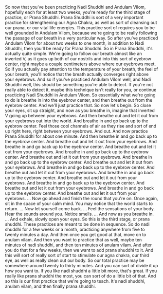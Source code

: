  So now that you've been practicing Nadi Shuddhi and Andulam Vilom, hopefully each for at least two weeks, you're ready for the third stage of practice, or Prana Shuddhi. Prana Shuddhi is sort of a very important practice for strengthening our Agna Chakra, as well as sort of cleansing out our prana, or our vital life energies. This practice sort of requires you to be well grounded in Andulam Vilom, because we're going to be really following the passage of our breath in a very particular way. So after you've practiced Andulam Vilom for about two weeks to one month, in addition to Nadi Shuddhi, then you'll be ready for Prana Shuddhi. So in Prana Shuddhi, it's actually quite simple. We're going to follow our breath almost like an inverted V, as it goes up both of our nostrils and into this sort of eyebrow center, right maybe a couple centimeters above where our eyebrows meet. So if you actually pay attention to the temperature of your breath, the feel of your breath, you'll notice that the breath actually converges right above your eyebrows. And so if you've practiced Andulam Vilom well, and Nadi Shuddhi well, this should be something you're able to detect. If you're not really able to detect it, maybe this technique isn't really for you, or continue practicing Nadi Shuddhi in Andulam Vilom. So essentially what we're going to do is breathe in into the eyebrow center, and then breathe out from the eyebrow center. And we'll just practice that. So now let's begin. So close your eyes, sit up straight, and now as you breathe in, imagine that inverted V going up between your eyebrows. And then breathe out and let it out from your eyebrows out into the world. And breathe in and go back up to the eyebrow center. Feel those cool channels of air as they rise and sort of end up right here, right between your eyebrows. And out. And now practice Prana Shuddhi for about one minute. And then breathe in and go back up to the eyebrow center. And breathe out and let it out from your eyebrows. And breathe in and go back up to the eyebrow center. And breathe out and let it out from your eyebrows. And breathe in and go back up to the eyebrow center. And breathe out and let it out from your eyebrows. And breathe in and go back up to the eyebrow center. And breathe out and let it out from your eyebrows. And breathe in and go back up to the eyebrow center. And breathe out and let it out from your eyebrows. And breathe in and go back up to the eyebrow center. And breathe out and let it out from your eyebrows. And breathe in and go back up to the eyebrow center. And breathe out and let it out from your eyebrows. And breathe in and go back up to the eyebrow center. And breathe out and let it out from your eyebrows. ... Now go ahead and finish the round that you're on. Once again, sit in the space of your calm mind. You may notice that the world starts to return. ... Now let yourself come back. ... Feel the sensations of your body. Hear the sounds around you. Notice smells. ... And now as you breathe in. ... And exhale, slowly open your eyes. So this is the third stage, or prana shuddhi. These practices are meant to be done in sequence. So do nadi shuddhi for a few weeks or a month, practicing anywhere from five to twenty minutes a day. And then once you get good at that, move on to anulam vilam. And then you want to practice that as well, maybe ten minutes of nadi shuddhi, and then ten minutes of anulam vilam. And after you do that for a few weeks, then we want to add prana shuddhi to it. And this will sort of really sort of start to stimulate our agna chakra, our third eye, as well as really clean out our body. So our total practice may be somewhere around twenty to thirty minutes. And you can sort of divide it up how you want to. If you like nadi shuddhi a little bit more, that's great. If you really like prana shuddhi the most, you can sort of do a little bit of that. And so this is our first practice that we're going to teach. It's nadi shuddhi, anulam vilam, and then finally prana shuddhi.